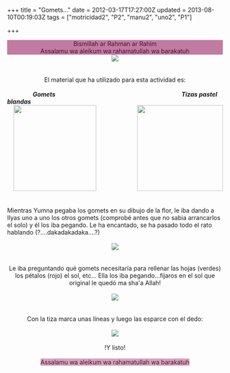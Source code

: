 +++
title = "Gomets..."
date = 2012-03-17T17:27:00Z
updated = 2013-08-10T00:19:03Z
tags = ["motricidad2", "P2", "manu2", "uno2", "P1"]

+++

<div dir="ltr" style="text-align: left;" trbidi="on"><div style="background-color: #c27ba0; color: #4c1130; text-align: center;">Bismillah ar Rahman ar Rahim</div><div style="background-color: #c27ba0; color: #4c1130; text-align: center;">Assalamu wa aleikum wa rahamatullah wa barakatuh</div><div class="separator" style="clear: both; text-align: center;"><a href="http://3.bp.blogspot.com/-3GqW81YTOwM/UgVogWHWr2I/AAAAAAAAFJQ/7vvP_3ivjvY/s1600/DSC02648.jpg" imageanchor="1" style="margin-left: 1em; margin-right: 1em;"><img border="0" src="http://3.bp.blogspot.com/-3GqW81YTOwM/UgVogWHWr2I/AAAAAAAAFJQ/7vvP_3ivjvY/s1600/DSC02648.jpg" /></a></div><br /><div class="separator" style="clear: both; text-align: center;"></div><div class="separator" style="clear: both; text-align: center;"><br /></div><div class="separator" style="clear: both; text-align: center;">El material que ha utilizado para esta actividad es:</div><div class="separator" style="clear: both; text-align: center;"><br /></div><div class="separator" style="clear: both; text-align: left;"><i><b>&nbsp; &nbsp; &nbsp; &nbsp; &nbsp; &nbsp; &nbsp;&nbsp;&nbsp;&nbsp;&nbsp; Gomets&nbsp;</b>&nbsp; &nbsp; &nbsp; &nbsp; &nbsp; &nbsp; &nbsp; &nbsp; &nbsp; &nbsp; &nbsp; &nbsp; &nbsp; &nbsp; &nbsp; &nbsp; &nbsp; &nbsp; &nbsp; &nbsp; &nbsp; &nbsp; &nbsp; &nbsp; &nbsp; &nbsp; &nbsp; &nbsp; &nbsp; &nbsp; &nbsp; &nbsp; &nbsp; &nbsp; &nbsp; &nbsp; &nbsp;&nbsp;<b>Tizas pastel blandas</b></i></div><div class="separator" style="clear: both; text-align: center;"><a href="http://www.eckersleys.com.au/site/assets/media/images/products/Phase-3/Stage-2/KOH-PAS-Toison-Dor-Sets_0809900.jpg" imageanchor="1" style="clear: right; float: right; margin-bottom: 1em; margin-left: 1em; text-align: left;"><img border="0" src="http://www.eckersleys.com.au/site/assets/media/images/products/Phase-3/Stage-2/KOH-PAS-Toison-Dor-Sets_0809900.jpg" height="200" width="200" /></a><img border="0" src="http://3.bp.blogspot.com/-tmVh1V6cZa0/UgVkZ-0PqoI/AAAAAAAAFIk/aVPjHqFQ3Kc/s1600/546380grande.gif" height="200" width="193" />&nbsp; &nbsp; &nbsp; &nbsp; &nbsp; &nbsp; &nbsp; &nbsp; &nbsp;</div>&nbsp; <br /><div class="separator" style="clear: both; text-align: left;"><a href="http://2.bp.blogspot.com/-A1BoNuhw5Vs/T2S1HfBs8SI/AAAAAAAAA8Y/YT7ZK-t2tew/s1600/DSC02644.JPG" imageanchor="1" style="clear: left; float: left; margin-bottom: 1em; margin-right: 1em;"></a></div><br />Mientras Yumna pegaba los gomets en su dibujo de la flor, le iba dando a Ilyas uno a uno los otros gomets (comprobé antes que no sabia arrancarlos el solo) y él los iba pegando. Le ha encantado, se ha pasado todo el rato hablando (?....dakadakadaka....?)<br /><br /><div class="separator" style="clear: both; text-align: center;"><a href="http://3.bp.blogspot.com/-rsJEjFMezPE/UgVqdgwUuJI/AAAAAAAAFJg/JHo1_srttg0/s1600/DSC02639.jpg" imageanchor="1" style="margin-left: 1em; margin-right: 1em;"><img border="0" src="http://3.bp.blogspot.com/-rsJEjFMezPE/UgVqdgwUuJI/AAAAAAAAFJg/JHo1_srttg0/s1600/DSC02639.jpg" /></a></div><br /><div class="separator" style="clear: both; text-align: center;"></div><br /><div style="text-align: center;">Le iba preguntando qué gomets necesitaría para rellenar las hojas (verdes) los pétalos (rojo) el sol, etc... Ella los iba pegando...fijaros en el sol que original le quedó ma sha'a Allah!<br /><br /></div><div class="separator" style="clear: both; text-align: center;"><a href="http://2.bp.blogspot.com/--VedpdE9LK8/UgVmEF7xMgI/AAAAAAAAFI0/L1loGn-1IPI/s1600/DSC02640.jpg" imageanchor="1" style="margin-left: 1em; margin-right: 1em;"><img border="0" src="http://2.bp.blogspot.com/--VedpdE9LK8/UgVmEF7xMgI/AAAAAAAAFI0/L1loGn-1IPI/s1600/DSC02640.jpg" /></a></div><div class="separator" style="clear: both; text-align: center;"><br /></div><br /><div style="text-align: center;">Con la tiza marca unas líneas y luego las esparce con el dedo:<br /><br /><div class="separator" style="clear: both; text-align: center;"><a href="http://3.bp.blogspot.com/-xzb3OkOUBDA/UgVnW-ZjihI/AAAAAAAAFJE/vsuKD6v3nVI/s1600/DSC02643.jpg" imageanchor="1" style="margin-left: 1em; margin-right: 1em;"><img border="0" src="http://3.bp.blogspot.com/-xzb3OkOUBDA/UgVnW-ZjihI/AAAAAAAAFJE/vsuKD6v3nVI/s1600/DSC02643.jpg" /></a></div><br /></div><div class="" style="clear: both; text-align: center;">!Y listo!</div><br /><div style="text-align: center;"><span style="background-color: #d5a6bd; color: #4c1130;">Assalamu wa aleikum wa rahamatullah wa barakatuh</span></div></div>
